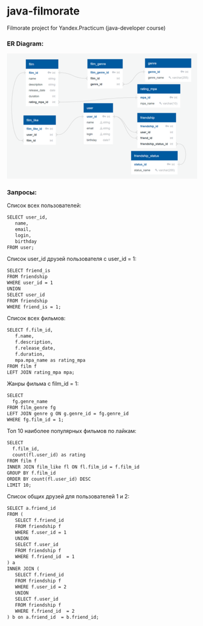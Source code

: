 # java-filmorate
Filmorate project for Yandex.Practicum (java-developer course)

### ER Diagram:

<img src="./ER.png" width="1219"/>

### Запросы:
Список всех пользователей:

 ```
 SELECT user_id,
	name,
	email,
	login,
	birthday
 FROM user;
 ```

Список user_id друзей пользователя с user_id = 1:

 ```
 SELECT friend_is
 FROM friendship
 WHERE user_id = 1
 UNION
 SELECT user_id
 FROM friendship
 WHERE friend_is = 1;
 ```

Список всех фильмов:

 ```
 SELECT f.film_id,
	f.name,
	f.description,
	f.release_date,
	f.duration,
	mpa.mpa_name as rating_mpa
 FROM film f
 LEFT JOIN rating_mpa mpa;
 ```

Жанры фильма с film_id = 1:

 ```
 SELECT 
   fg.genre_name
 FROM film_genre fg
 LEFT JOIN genre g ON g.genre_id = fg.genre_id
 WHERE fg.film_id = 1;
 ```

Топ 10 наиболее популярных фильмов по лайкам:

 ```
 SELECT 
   f.film_id,
   count(fl.user_id) as rating
 FROM film f
 INNER JOIN film_like fl ON fl.film_id = f.film_id
 GROUP BY f.film_id
 ORDER BY count(fl.user_id) DESC
 LIMIT 10;
 ```

Список общих друзей для пользователей 1 и 2:

 ```
 SELECT a.friend_id 
 FROM (
	SELECT f.friend_id
	FROM friendship f
	WHERE f.user_id = 1
	UNION
	SELECT f.user_id
	FROM friendship f
	WHERE f.friend_id  = 1
 ) a
 INNER JOIN (
	SELECT f.friend_id
	FROM friendship f
	WHERE f.user_id = 2
	UNION
	SELECT f.user_id
	FROM friendship f
	WHERE f.friend_id  = 2 
 ) b on a.friend_id  = b.friend_id;
  ```
